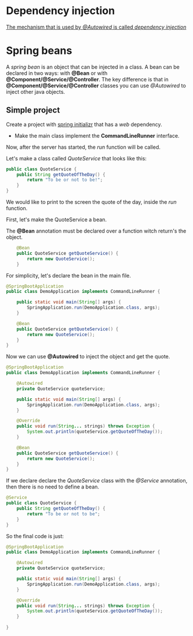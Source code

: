 # Dependency injection

[The mechanism that is used by *@Autowired* is called *dependency injection*](https://www.javaworld.com/article/2071914/excellent-explanation-of-dependency-injection--inversion-of-control-.html)

# Spring beans
A *spring bean* is an object that can be injected in a class. A bean can be declared in two ways: with __@Bean__ or with **@Component/@Service/@Controller**. The key difference is that in **@Component/@Service/@Controller** classes you can use *@Autowired* to inject other java objects.


## Simple project
Create a project with [spring initializr](https://start.spring.io) that has a *web* dependency.

+ Make the main class implement the **CommandLineRunner** interface.

Now, after the server has started, the *run* function will be called.

Let's make a class called *QuoteService* that looks like this: 

```java
public class QuoteService {
    public String getQuoteOfTheDay() {
        return "To be or not to be!";
    }
}
```

We would like to print to the screen the quote of the day, inside the *run* function.

First, let's make the QuoteService a bean.

The **@Bean** annotation must be declared over a function witch return's the object.

```java
	@Bean
	public QuoteService getQuoteService() {
		return new QuoteService();
	}
```

For simplicity, let's declare the bean in the main file.

```java
@SpringBootApplication
public class DemoApplication implements CommandLineRunner {

	public static void main(String[] args) {
		SpringApplication.run(DemoApplication.class, args);
	}

	@Bean
	public QuoteService getQuoteService() {
		return new QuoteService();
	}
}
```

Now we can use **@Autowired** to inject the object and get the quote.

```java
@SpringBootApplication
public class DemoApplication implements CommandLineRunner {

	@Autowired
	private QuoteService quoteService;

	public static void main(String[] args) {
		SpringApplication.run(DemoApplication.class, args);
	}

	@Override
	public void run(String... strings) throws Exception {
		System.out.println(quoteService.getQuoteOfTheDay());
	}

	@Bean
	public QuoteService getQuoteService() {
		return new QuoteService();
	}
}
```

If we declare declare the *QuoteService* class with the *@Service* annotation, then there is no need to define a bean.

```java
@Service
public class QuoteService {
    public String getQuoteOfTheDay() {
        return "To be or not to be";
    }
}
```

So the final code is just:
```java
@SpringBootApplication
public class DemoApplication implements CommandLineRunner {

	@Autowired
	private QuoteService quoteService;

	public static void main(String[] args) {
		SpringApplication.run(DemoApplication.class, args);
	}

	@Override
	public void run(String... strings) throws Exception {
		System.out.println(quoteService.getQuoteOfTheDay());
	}
	
}
```



